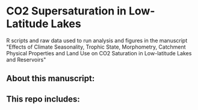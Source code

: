 # CO2 Supersaturation in Low-Latitude Lakes
R scripts and raw data used to run analysis and figures in the manuscript "Effects of Climate Seasonality, Trophic State, Morphometry, Catchment Physical Properties and Land Use on CO2 Saturation in Low-latitude Lakes and Reservoirs"

## About this manuscript:

## This repo includes:


